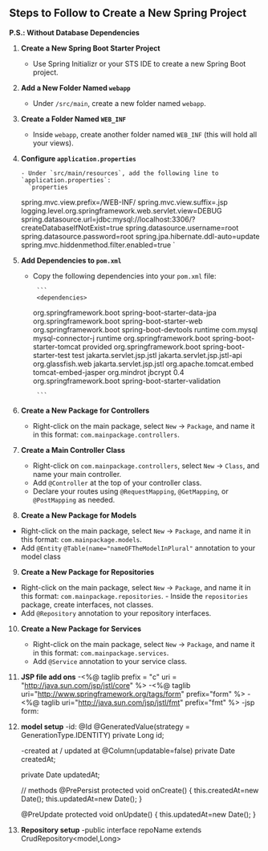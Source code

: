## Steps to Follow to Create a New Spring Project

**P.S.: Without Database Dependencies**

1.  **Create a New Spring Boot Starter Project**

    - Use Spring Initializr or your STS IDE to create a new Spring Boot project.

2.  **Add a New Folder Named `webapp`**

    - Under `/src/main`, create a new folder named `webapp`.

3.  **Create a Folder Named `WEB_INF`**

    - Inside `webapp`, create another folder named `WEB_INF` (this will hold all your views).

4.  **Configure `application.properties`**

        - Under `src/main/resources`, add the following line to `application.properties`:
          `properties

    spring.mvc.view.prefix=/WEB-INF/
    spring.mvc.view.suffix=.jsp
    logging.level.org.springframework.web.servlet.view=DEBUG
    spring.datasource.url=jdbc:mysql://localhost:3306/<schemaname>?createDatabaseIfNotExist=true
    spring.datasource.username=root
    spring.datasource.password=root
    spring.jpa.hibernate.ddl-auto=update
    spring.mvc.hiddenmethod.filter.enabled=true
    `

5.  **Add Dependencies to `pom.xml`**

    - Copy the following dependencies into your `pom.xml` file:

           ```
           <dependencies>

         <dependency>
             <groupId>org.springframework.boot</groupId>
             <artifactId>spring-boot-starter-data-jpa</artifactId>
         </dependency>
         <dependency>
             <groupId>org.springframework.boot</groupId>
             <artifactId>spring-boot-starter-web</artifactId>
         </dependency>
         <dependency>
             <groupId>org.springframework.boot</groupId>
             <artifactId>spring-boot-devtools</artifactId>
             <scope>runtime</scope>
         </dependency>
         <dependency>
             <groupId>com.mysql</groupId>
             <artifactId>mysql-connector-j</artifactId>
             <scope>runtime</scope>
         </dependency>
         <dependency>
             <groupId>org.springframework.boot</groupId>
             <artifactId>spring-boot-starter-tomcat</artifactId>
             <scope>provided</scope>
         </dependency>
         <dependency>
             <groupId>org.springframework.boot</groupId>
             <artifactId>spring-boot-starter-test</artifactId>
             <scope>test</scope>
         </dependency>
         <dependency>
             <groupId>jakarta.servlet.jsp.jstl</groupId>
             <artifactId>jakarta.servlet.jsp.jstl-api</artifactId>
         </dependency>
         <dependency>
             <groupId>org.glassfish.web</groupId>
             <artifactId>jakarta.servlet.jsp.jstl</artifactId>
         </dependency>
         <dependency>
             <groupId>org.apache.tomcat.embed</groupId>
             <artifactId>tomcat-embed-jasper</artifactId>
         </dependency>
         <dependency>
             <groupId>org.mindrot</groupId>
             <artifactId>jbcrypt</artifactId>
             <version>0.4</version>
         </dependency>
         <dependency>
             <groupId>org.springframework.boot</groupId>
             <artifactId>spring-boot-starter-validation</artifactId>
         </dependency>
      </dependencies>

           ```

6.  **Create a New Package for Controllers**

    - Right-click on the main package, select `New` -> `Package`, and name it in this format: `com.mainpackage.controllers`.

7.  **Create a Main Controller Class**

    - Right-click on `com.mainpackage.controllers`, select `New` -> `Class`, and name your main controller.
    - Add `@Controller` at the top of your controller class.
    - Declare your routes using `@RequestMapping`, `@GetMapping`, or `@PostMapping` as needed.

8.  **Create a New Package for Models**

- Right-click on the main package, select `New` -> `Package`, and name it in this format: `com.mainpackage.models`.
- Add `@Entity` `@Table(name="nameOFTheModelInPlural"` annotation to your model class

9. **Create a New Package for Repositories**

- Right-click on the main package, select `New` -> `Package`, and name it in this format: `com.mainpackage.repositories`. - Inside the `repositories` package, create interfaces, not classes.
- Add `@Repository` annotation to your repository interfaces.

10. **Create a New Package for Services**

    - Right-click on the main package, select `New` -> `Package`, and name it in this format: `com.mainpackage.services`.
    - Add `@Service` annotation to your service class.

11. **JSP file add ons**
    -<%@ taglib prefix = "c" uri = "http://java.sun.com/jsp/jstl/core" %>
    -<%@ taglib uri="http://www.springframework.org/tags/form" prefix="form" %>
    -<%@ taglib uri="http://java.sun.com/jsp/jstl/fmt" prefix="fmt" %>
    -jsp form:
    <div class="form-group">
    <form:label path="name"></form:label>
    <form:input path="name" type="text" placeholder="enter burger name" class="form-control"/>
    <form:errors class="badge text-danger" path="name"/>
    </div>

12. **model setup**
    -id:
    @Id
    @GeneratedValue(strategy = GenerationType.IDENTITY)
    private Long id;

    -created at / updated at
    @Column(updatable=false)
    private Date createdAt;

    private Date updatedAt;

    // methods
    @PrePersist
    protected void onCreate() {
    this.createdAt=new Date();
    this.updatedAt=new Date();
    }

    @PreUpdate
    protected void onUpdate() {
    this.updatedAt=new Date();
    }

13. **Repository setup**
    -public interface repoName extends CrudRepository<model,Long>
